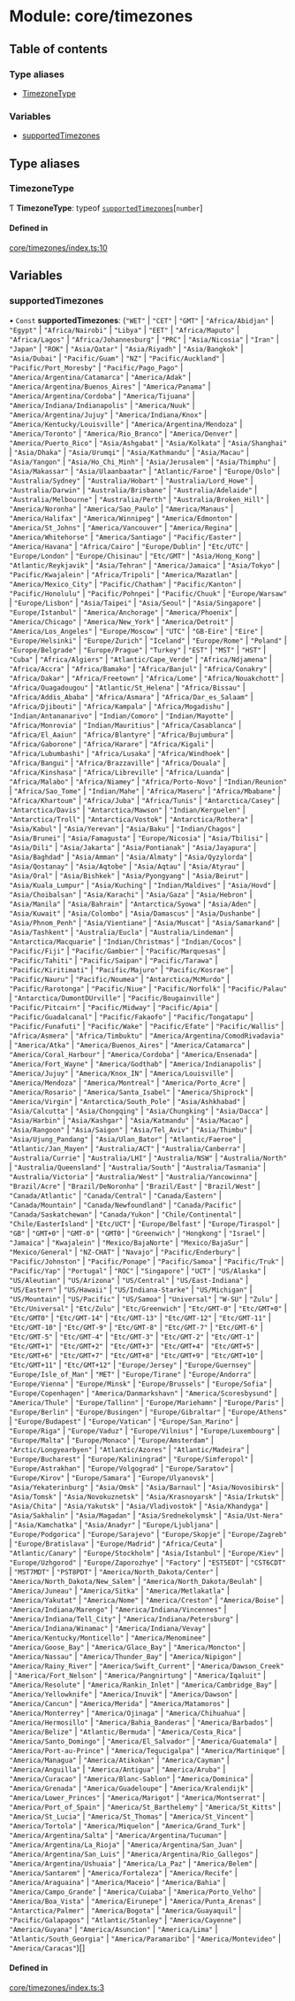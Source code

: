 # Module: core/timezones

## Table of contents

### Type aliases

- [TimezoneType](core_timezones.md#timezonetype)

### Variables

- [supportedTimezones](core_timezones.md#supportedtimezones)

## Type aliases

### <a id="timezonetype" name="timezonetype"></a> TimezoneType

Ƭ **TimezoneType**: typeof [`supportedTimezones`](core_timezones.md#supportedtimezones)[`number`]

#### Defined in

[core/timezones/index.ts:10](https://github.com/brickdoc/brickdoc/blob/master/apps/server-api/src/core/timezones/index.ts#L10)

## Variables

### <a id="supportedtimezones" name="supportedtimezones"></a> supportedTimezones

• `Const` **supportedTimezones**: (``"WET"`` \| ``"CET"`` \| ``"GMT"`` \| ``"Africa/Abidjan"`` \| ``"Egypt"`` \| ``"Africa/Nairobi"`` \| ``"Libya"`` \| ``"EET"`` \| ``"Africa/Maputo"`` \| ``"Africa/Lagos"`` \| ``"Africa/Johannesburg"`` \| ``"PRC"`` \| ``"Asia/Nicosia"`` \| ``"Iran"`` \| ``"Japan"`` \| ``"ROK"`` \| ``"Asia/Qatar"`` \| ``"Asia/Riyadh"`` \| ``"Asia/Bangkok"`` \| ``"Asia/Dubai"`` \| ``"Pacific/Guam"`` \| ``"NZ"`` \| ``"Pacific/Auckland"`` \| ``"Pacific/Port_Moresby"`` \| ``"Pacific/Pago_Pago"`` \| ``"America/Argentina/Catamarca"`` \| ``"America/Adak"`` \| ``"America/Argentina/Buenos_Aires"`` \| ``"America/Panama"`` \| ``"America/Argentina/Cordoba"`` \| ``"America/Tijuana"`` \| ``"America/Indiana/Indianapolis"`` \| ``"America/Nuuk"`` \| ``"America/Argentina/Jujuy"`` \| ``"America/Indiana/Knox"`` \| ``"America/Kentucky/Louisville"`` \| ``"America/Argentina/Mendoza"`` \| ``"America/Toronto"`` \| ``"America/Rio_Branco"`` \| ``"America/Denver"`` \| ``"America/Puerto_Rico"`` \| ``"Asia/Ashgabat"`` \| ``"Asia/Kolkata"`` \| ``"Asia/Shanghai"`` \| ``"Asia/Dhaka"`` \| ``"Asia/Urumqi"`` \| ``"Asia/Kathmandu"`` \| ``"Asia/Macau"`` \| ``"Asia/Yangon"`` \| ``"Asia/Ho_Chi_Minh"`` \| ``"Asia/Jerusalem"`` \| ``"Asia/Thimphu"`` \| ``"Asia/Makassar"`` \| ``"Asia/Ulaanbaatar"`` \| ``"Atlantic/Faroe"`` \| ``"Europe/Oslo"`` \| ``"Australia/Sydney"`` \| ``"Australia/Hobart"`` \| ``"Australia/Lord_Howe"`` \| ``"Australia/Darwin"`` \| ``"Australia/Brisbane"`` \| ``"Australia/Adelaide"`` \| ``"Australia/Melbourne"`` \| ``"Australia/Perth"`` \| ``"Australia/Broken_Hill"`` \| ``"America/Noronha"`` \| ``"America/Sao_Paulo"`` \| ``"America/Manaus"`` \| ``"America/Halifax"`` \| ``"America/Winnipeg"`` \| ``"America/Edmonton"`` \| ``"America/St_Johns"`` \| ``"America/Vancouver"`` \| ``"America/Regina"`` \| ``"America/Whitehorse"`` \| ``"America/Santiago"`` \| ``"Pacific/Easter"`` \| ``"America/Havana"`` \| ``"Africa/Cairo"`` \| ``"Europe/Dublin"`` \| ``"Etc/UTC"`` \| ``"Europe/London"`` \| ``"Europe/Chisinau"`` \| ``"Etc/GMT"`` \| ``"Asia/Hong_Kong"`` \| ``"Atlantic/Reykjavik"`` \| ``"Asia/Tehran"`` \| ``"America/Jamaica"`` \| ``"Asia/Tokyo"`` \| ``"Pacific/Kwajalein"`` \| ``"Africa/Tripoli"`` \| ``"America/Mazatlan"`` \| ``"America/Mexico_City"`` \| ``"Pacific/Chatham"`` \| ``"Pacific/Kanton"`` \| ``"Pacific/Honolulu"`` \| ``"Pacific/Pohnpei"`` \| ``"Pacific/Chuuk"`` \| ``"Europe/Warsaw"`` \| ``"Europe/Lisbon"`` \| ``"Asia/Taipei"`` \| ``"Asia/Seoul"`` \| ``"Asia/Singapore"`` \| ``"Europe/Istanbul"`` \| ``"America/Anchorage"`` \| ``"America/Phoenix"`` \| ``"America/Chicago"`` \| ``"America/New_York"`` \| ``"America/Detroit"`` \| ``"America/Los_Angeles"`` \| ``"Europe/Moscow"`` \| ``"UTC"`` \| ``"GB-Eire"`` \| ``"Eire"`` \| ``"Europe/Helsinki"`` \| ``"Europe/Zurich"`` \| ``"Iceland"`` \| ``"Europe/Rome"`` \| ``"Poland"`` \| ``"Europe/Belgrade"`` \| ``"Europe/Prague"`` \| ``"Turkey"`` \| ``"EST"`` \| ``"MST"`` \| ``"HST"`` \| ``"Cuba"`` \| ``"Africa/Algiers"`` \| ``"Atlantic/Cape_Verde"`` \| ``"Africa/Ndjamena"`` \| ``"Africa/Accra"`` \| ``"Africa/Bamako"`` \| ``"Africa/Banjul"`` \| ``"Africa/Conakry"`` \| ``"Africa/Dakar"`` \| ``"Africa/Freetown"`` \| ``"Africa/Lome"`` \| ``"Africa/Nouakchott"`` \| ``"Africa/Ouagadougou"`` \| ``"Atlantic/St_Helena"`` \| ``"Africa/Bissau"`` \| ``"Africa/Addis_Ababa"`` \| ``"Africa/Asmara"`` \| ``"Africa/Dar_es_Salaam"`` \| ``"Africa/Djibouti"`` \| ``"Africa/Kampala"`` \| ``"Africa/Mogadishu"`` \| ``"Indian/Antananarivo"`` \| ``"Indian/Comoro"`` \| ``"Indian/Mayotte"`` \| ``"Africa/Monrovia"`` \| ``"Indian/Mauritius"`` \| ``"Africa/Casablanca"`` \| ``"Africa/El_Aaiun"`` \| ``"Africa/Blantyre"`` \| ``"Africa/Bujumbura"`` \| ``"Africa/Gaborone"`` \| ``"Africa/Harare"`` \| ``"Africa/Kigali"`` \| ``"Africa/Lubumbashi"`` \| ``"Africa/Lusaka"`` \| ``"Africa/Windhoek"`` \| ``"Africa/Bangui"`` \| ``"Africa/Brazzaville"`` \| ``"Africa/Douala"`` \| ``"Africa/Kinshasa"`` \| ``"Africa/Libreville"`` \| ``"Africa/Luanda"`` \| ``"Africa/Malabo"`` \| ``"Africa/Niamey"`` \| ``"Africa/Porto-Novo"`` \| ``"Indian/Reunion"`` \| ``"Africa/Sao_Tome"`` \| ``"Indian/Mahe"`` \| ``"Africa/Maseru"`` \| ``"Africa/Mbabane"`` \| ``"Africa/Khartoum"`` \| ``"Africa/Juba"`` \| ``"Africa/Tunis"`` \| ``"Antarctica/Casey"`` \| ``"Antarctica/Davis"`` \| ``"Antarctica/Mawson"`` \| ``"Indian/Kerguelen"`` \| ``"Antarctica/Troll"`` \| ``"Antarctica/Vostok"`` \| ``"Antarctica/Rothera"`` \| ``"Asia/Kabul"`` \| ``"Asia/Yerevan"`` \| ``"Asia/Baku"`` \| ``"Indian/Chagos"`` \| ``"Asia/Brunei"`` \| ``"Asia/Famagusta"`` \| ``"Europe/Nicosia"`` \| ``"Asia/Tbilisi"`` \| ``"Asia/Dili"`` \| ``"Asia/Jakarta"`` \| ``"Asia/Pontianak"`` \| ``"Asia/Jayapura"`` \| ``"Asia/Baghdad"`` \| ``"Asia/Amman"`` \| ``"Asia/Almaty"`` \| ``"Asia/Qyzylorda"`` \| ``"Asia/Qostanay"`` \| ``"Asia/Aqtobe"`` \| ``"Asia/Aqtau"`` \| ``"Asia/Atyrau"`` \| ``"Asia/Oral"`` \| ``"Asia/Bishkek"`` \| ``"Asia/Pyongyang"`` \| ``"Asia/Beirut"`` \| ``"Asia/Kuala_Lumpur"`` \| ``"Asia/Kuching"`` \| ``"Indian/Maldives"`` \| ``"Asia/Hovd"`` \| ``"Asia/Choibalsan"`` \| ``"Asia/Karachi"`` \| ``"Asia/Gaza"`` \| ``"Asia/Hebron"`` \| ``"Asia/Manila"`` \| ``"Asia/Bahrain"`` \| ``"Antarctica/Syowa"`` \| ``"Asia/Aden"`` \| ``"Asia/Kuwait"`` \| ``"Asia/Colombo"`` \| ``"Asia/Damascus"`` \| ``"Asia/Dushanbe"`` \| ``"Asia/Phnom_Penh"`` \| ``"Asia/Vientiane"`` \| ``"Asia/Muscat"`` \| ``"Asia/Samarkand"`` \| ``"Asia/Tashkent"`` \| ``"Australia/Eucla"`` \| ``"Australia/Lindeman"`` \| ``"Antarctica/Macquarie"`` \| ``"Indian/Christmas"`` \| ``"Indian/Cocos"`` \| ``"Pacific/Fiji"`` \| ``"Pacific/Gambier"`` \| ``"Pacific/Marquesas"`` \| ``"Pacific/Tahiti"`` \| ``"Pacific/Saipan"`` \| ``"Pacific/Tarawa"`` \| ``"Pacific/Kiritimati"`` \| ``"Pacific/Majuro"`` \| ``"Pacific/Kosrae"`` \| ``"Pacific/Nauru"`` \| ``"Pacific/Noumea"`` \| ``"Antarctica/McMurdo"`` \| ``"Pacific/Rarotonga"`` \| ``"Pacific/Niue"`` \| ``"Pacific/Norfolk"`` \| ``"Pacific/Palau"`` \| ``"Antarctica/DumontDUrville"`` \| ``"Pacific/Bougainville"`` \| ``"Pacific/Pitcairn"`` \| ``"Pacific/Midway"`` \| ``"Pacific/Apia"`` \| ``"Pacific/Guadalcanal"`` \| ``"Pacific/Fakaofo"`` \| ``"Pacific/Tongatapu"`` \| ``"Pacific/Funafuti"`` \| ``"Pacific/Wake"`` \| ``"Pacific/Efate"`` \| ``"Pacific/Wallis"`` \| ``"Africa/Asmera"`` \| ``"Africa/Timbuktu"`` \| ``"America/Argentina/ComodRivadavia"`` \| ``"America/Atka"`` \| ``"America/Buenos_Aires"`` \| ``"America/Catamarca"`` \| ``"America/Coral_Harbour"`` \| ``"America/Cordoba"`` \| ``"America/Ensenada"`` \| ``"America/Fort_Wayne"`` \| ``"America/Godthab"`` \| ``"America/Indianapolis"`` \| ``"America/Jujuy"`` \| ``"America/Knox_IN"`` \| ``"America/Louisville"`` \| ``"America/Mendoza"`` \| ``"America/Montreal"`` \| ``"America/Porto_Acre"`` \| ``"America/Rosario"`` \| ``"America/Santa_Isabel"`` \| ``"America/Shiprock"`` \| ``"America/Virgin"`` \| ``"Antarctica/South_Pole"`` \| ``"Asia/Ashkhabad"`` \| ``"Asia/Calcutta"`` \| ``"Asia/Chongqing"`` \| ``"Asia/Chungking"`` \| ``"Asia/Dacca"`` \| ``"Asia/Harbin"`` \| ``"Asia/Kashgar"`` \| ``"Asia/Katmandu"`` \| ``"Asia/Macao"`` \| ``"Asia/Rangoon"`` \| ``"Asia/Saigon"`` \| ``"Asia/Tel_Aviv"`` \| ``"Asia/Thimbu"`` \| ``"Asia/Ujung_Pandang"`` \| ``"Asia/Ulan_Bator"`` \| ``"Atlantic/Faeroe"`` \| ``"Atlantic/Jan_Mayen"`` \| ``"Australia/ACT"`` \| ``"Australia/Canberra"`` \| ``"Australia/Currie"`` \| ``"Australia/LHI"`` \| ``"Australia/NSW"`` \| ``"Australia/North"`` \| ``"Australia/Queensland"`` \| ``"Australia/South"`` \| ``"Australia/Tasmania"`` \| ``"Australia/Victoria"`` \| ``"Australia/West"`` \| ``"Australia/Yancowinna"`` \| ``"Brazil/Acre"`` \| ``"Brazil/DeNoronha"`` \| ``"Brazil/East"`` \| ``"Brazil/West"`` \| ``"Canada/Atlantic"`` \| ``"Canada/Central"`` \| ``"Canada/Eastern"`` \| ``"Canada/Mountain"`` \| ``"Canada/Newfoundland"`` \| ``"Canada/Pacific"`` \| ``"Canada/Saskatchewan"`` \| ``"Canada/Yukon"`` \| ``"Chile/Continental"`` \| ``"Chile/EasterIsland"`` \| ``"Etc/UCT"`` \| ``"Europe/Belfast"`` \| ``"Europe/Tiraspol"`` \| ``"GB"`` \| ``"GMT+0"`` \| ``"GMT-0"`` \| ``"GMT0"`` \| ``"Greenwich"`` \| ``"Hongkong"`` \| ``"Israel"`` \| ``"Jamaica"`` \| ``"Kwajalein"`` \| ``"Mexico/BajaNorte"`` \| ``"Mexico/BajaSur"`` \| ``"Mexico/General"`` \| ``"NZ-CHAT"`` \| ``"Navajo"`` \| ``"Pacific/Enderbury"`` \| ``"Pacific/Johnston"`` \| ``"Pacific/Ponape"`` \| ``"Pacific/Samoa"`` \| ``"Pacific/Truk"`` \| ``"Pacific/Yap"`` \| ``"Portugal"`` \| ``"ROC"`` \| ``"Singapore"`` \| ``"UCT"`` \| ``"US/Alaska"`` \| ``"US/Aleutian"`` \| ``"US/Arizona"`` \| ``"US/Central"`` \| ``"US/East-Indiana"`` \| ``"US/Eastern"`` \| ``"US/Hawaii"`` \| ``"US/Indiana-Starke"`` \| ``"US/Michigan"`` \| ``"US/Mountain"`` \| ``"US/Pacific"`` \| ``"US/Samoa"`` \| ``"Universal"`` \| ``"W-SU"`` \| ``"Zulu"`` \| ``"Etc/Universal"`` \| ``"Etc/Zulu"`` \| ``"Etc/Greenwich"`` \| ``"Etc/GMT-0"`` \| ``"Etc/GMT+0"`` \| ``"Etc/GMT0"`` \| ``"Etc/GMT-14"`` \| ``"Etc/GMT-13"`` \| ``"Etc/GMT-12"`` \| ``"Etc/GMT-11"`` \| ``"Etc/GMT-10"`` \| ``"Etc/GMT-9"`` \| ``"Etc/GMT-8"`` \| ``"Etc/GMT-7"`` \| ``"Etc/GMT-6"`` \| ``"Etc/GMT-5"`` \| ``"Etc/GMT-4"`` \| ``"Etc/GMT-3"`` \| ``"Etc/GMT-2"`` \| ``"Etc/GMT-1"`` \| ``"Etc/GMT+1"`` \| ``"Etc/GMT+2"`` \| ``"Etc/GMT+3"`` \| ``"Etc/GMT+4"`` \| ``"Etc/GMT+5"`` \| ``"Etc/GMT+6"`` \| ``"Etc/GMT+7"`` \| ``"Etc/GMT+8"`` \| ``"Etc/GMT+9"`` \| ``"Etc/GMT+10"`` \| ``"Etc/GMT+11"`` \| ``"Etc/GMT+12"`` \| ``"Europe/Jersey"`` \| ``"Europe/Guernsey"`` \| ``"Europe/Isle_of_Man"`` \| ``"MET"`` \| ``"Europe/Tirane"`` \| ``"Europe/Andorra"`` \| ``"Europe/Vienna"`` \| ``"Europe/Minsk"`` \| ``"Europe/Brussels"`` \| ``"Europe/Sofia"`` \| ``"Europe/Copenhagen"`` \| ``"America/Danmarkshavn"`` \| ``"America/Scoresbysund"`` \| ``"America/Thule"`` \| ``"Europe/Tallinn"`` \| ``"Europe/Mariehamn"`` \| ``"Europe/Paris"`` \| ``"Europe/Berlin"`` \| ``"Europe/Busingen"`` \| ``"Europe/Gibraltar"`` \| ``"Europe/Athens"`` \| ``"Europe/Budapest"`` \| ``"Europe/Vatican"`` \| ``"Europe/San_Marino"`` \| ``"Europe/Riga"`` \| ``"Europe/Vaduz"`` \| ``"Europe/Vilnius"`` \| ``"Europe/Luxembourg"`` \| ``"Europe/Malta"`` \| ``"Europe/Monaco"`` \| ``"Europe/Amsterdam"`` \| ``"Arctic/Longyearbyen"`` \| ``"Atlantic/Azores"`` \| ``"Atlantic/Madeira"`` \| ``"Europe/Bucharest"`` \| ``"Europe/Kaliningrad"`` \| ``"Europe/Simferopol"`` \| ``"Europe/Astrakhan"`` \| ``"Europe/Volgograd"`` \| ``"Europe/Saratov"`` \| ``"Europe/Kirov"`` \| ``"Europe/Samara"`` \| ``"Europe/Ulyanovsk"`` \| ``"Asia/Yekaterinburg"`` \| ``"Asia/Omsk"`` \| ``"Asia/Barnaul"`` \| ``"Asia/Novosibirsk"`` \| ``"Asia/Tomsk"`` \| ``"Asia/Novokuznetsk"`` \| ``"Asia/Krasnoyarsk"`` \| ``"Asia/Irkutsk"`` \| ``"Asia/Chita"`` \| ``"Asia/Yakutsk"`` \| ``"Asia/Vladivostok"`` \| ``"Asia/Khandyga"`` \| ``"Asia/Sakhalin"`` \| ``"Asia/Magadan"`` \| ``"Asia/Srednekolymsk"`` \| ``"Asia/Ust-Nera"`` \| ``"Asia/Kamchatka"`` \| ``"Asia/Anadyr"`` \| ``"Europe/Ljubljana"`` \| ``"Europe/Podgorica"`` \| ``"Europe/Sarajevo"`` \| ``"Europe/Skopje"`` \| ``"Europe/Zagreb"`` \| ``"Europe/Bratislava"`` \| ``"Europe/Madrid"`` \| ``"Africa/Ceuta"`` \| ``"Atlantic/Canary"`` \| ``"Europe/Stockholm"`` \| ``"Asia/Istanbul"`` \| ``"Europe/Kiev"`` \| ``"Europe/Uzhgorod"`` \| ``"Europe/Zaporozhye"`` \| ``"Factory"`` \| ``"EST5EDT"`` \| ``"CST6CDT"`` \| ``"MST7MDT"`` \| ``"PST8PDT"`` \| ``"America/North_Dakota/Center"`` \| ``"America/North_Dakota/New_Salem"`` \| ``"America/North_Dakota/Beulah"`` \| ``"America/Juneau"`` \| ``"America/Sitka"`` \| ``"America/Metlakatla"`` \| ``"America/Yakutat"`` \| ``"America/Nome"`` \| ``"America/Creston"`` \| ``"America/Boise"`` \| ``"America/Indiana/Marengo"`` \| ``"America/Indiana/Vincennes"`` \| ``"America/Indiana/Tell_City"`` \| ``"America/Indiana/Petersburg"`` \| ``"America/Indiana/Winamac"`` \| ``"America/Indiana/Vevay"`` \| ``"America/Kentucky/Monticello"`` \| ``"America/Menominee"`` \| ``"America/Goose_Bay"`` \| ``"America/Glace_Bay"`` \| ``"America/Moncton"`` \| ``"America/Nassau"`` \| ``"America/Thunder_Bay"`` \| ``"America/Nipigon"`` \| ``"America/Rainy_River"`` \| ``"America/Swift_Current"`` \| ``"America/Dawson_Creek"`` \| ``"America/Fort_Nelson"`` \| ``"America/Pangnirtung"`` \| ``"America/Iqaluit"`` \| ``"America/Resolute"`` \| ``"America/Rankin_Inlet"`` \| ``"America/Cambridge_Bay"`` \| ``"America/Yellowknife"`` \| ``"America/Inuvik"`` \| ``"America/Dawson"`` \| ``"America/Cancun"`` \| ``"America/Merida"`` \| ``"America/Matamoros"`` \| ``"America/Monterrey"`` \| ``"America/Ojinaga"`` \| ``"America/Chihuahua"`` \| ``"America/Hermosillo"`` \| ``"America/Bahia_Banderas"`` \| ``"America/Barbados"`` \| ``"America/Belize"`` \| ``"Atlantic/Bermuda"`` \| ``"America/Costa_Rica"`` \| ``"America/Santo_Domingo"`` \| ``"America/El_Salvador"`` \| ``"America/Guatemala"`` \| ``"America/Port-au-Prince"`` \| ``"America/Tegucigalpa"`` \| ``"America/Martinique"`` \| ``"America/Managua"`` \| ``"America/Atikokan"`` \| ``"America/Cayman"`` \| ``"America/Anguilla"`` \| ``"America/Antigua"`` \| ``"America/Aruba"`` \| ``"America/Curacao"`` \| ``"America/Blanc-Sablon"`` \| ``"America/Dominica"`` \| ``"America/Grenada"`` \| ``"America/Guadeloupe"`` \| ``"America/Kralendijk"`` \| ``"America/Lower_Princes"`` \| ``"America/Marigot"`` \| ``"America/Montserrat"`` \| ``"America/Port_of_Spain"`` \| ``"America/St_Barthelemy"`` \| ``"America/St_Kitts"`` \| ``"America/St_Lucia"`` \| ``"America/St_Thomas"`` \| ``"America/St_Vincent"`` \| ``"America/Tortola"`` \| ``"America/Miquelon"`` \| ``"America/Grand_Turk"`` \| ``"America/Argentina/Salta"`` \| ``"America/Argentina/Tucuman"`` \| ``"America/Argentina/La_Rioja"`` \| ``"America/Argentina/San_Juan"`` \| ``"America/Argentina/San_Luis"`` \| ``"America/Argentina/Rio_Gallegos"`` \| ``"America/Argentina/Ushuaia"`` \| ``"America/La_Paz"`` \| ``"America/Belem"`` \| ``"America/Santarem"`` \| ``"America/Fortaleza"`` \| ``"America/Recife"`` \| ``"America/Araguaina"`` \| ``"America/Maceio"`` \| ``"America/Bahia"`` \| ``"America/Campo_Grande"`` \| ``"America/Cuiaba"`` \| ``"America/Porto_Velho"`` \| ``"America/Boa_Vista"`` \| ``"America/Eirunepe"`` \| ``"America/Punta_Arenas"`` \| ``"Antarctica/Palmer"`` \| ``"America/Bogota"`` \| ``"America/Guayaquil"`` \| ``"Pacific/Galapagos"`` \| ``"Atlantic/Stanley"`` \| ``"America/Cayenne"`` \| ``"America/Guyana"`` \| ``"America/Asuncion"`` \| ``"America/Lima"`` \| ``"Atlantic/South_Georgia"`` \| ``"America/Paramaribo"`` \| ``"America/Montevideo"`` \| ``"America/Caracas"``)[]

#### Defined in

[core/timezones/index.ts:3](https://github.com/brickdoc/brickdoc/blob/master/apps/server-api/src/core/timezones/index.ts#L3)
